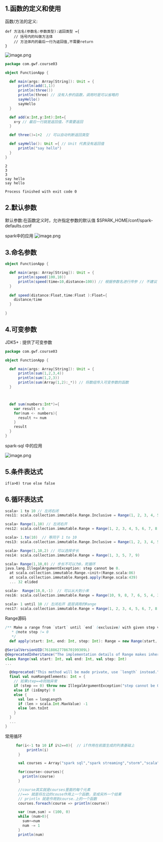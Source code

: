 ## 1.函数的定义和使用

函数/方法的定义:

```
def 方法名(参数名:参数类型):返回类型 ={
    // 括号内的叫做方法体
    // 方法体内的最后一行为返回值,不需要return
}
```

![image.png](https://upload-images.jianshu.io/upload_images/7220971-a0b0ba43b1eb94b7.png?imageMogr2/auto-orient/strip%7CimageView2/2/w/1240)

```scala
package com.gwf.course03

object FunctionApp {

  def main(args: Array[String]): Unit = {
      println(add(1,1))
      println(three())
      println(three) // 没有入参的函数，调用时是可以省略的
      sayHello()
      sayHello
  }

  def add(x:Int,y:Int):Int={
    x+y // 最后一行就是返回值，不需要返回
  }

  def three()=1+2  // 可以自动判断返回类型

  def sayHello(): Unit ={ // Unit 代表没有返回值
      println("say hello")
  }
}

```
```
2
3
3
say hello
say hello

Process finished with exit code 0
```

## 2.默认参数
默认参数:在函数定义时，允许指定参数的默认值
$SPARK_HOME/conf/spark-defaults.conf

spark中的应用
![image.png](https://upload-images.jianshu.io/upload_images/7220971-66a0352fea770f43.png?imageMogr2/auto-orient/strip%7CimageView2/2/w/1240)


## 3.命名参数
```scala
object FunctionApp {

  def main(args: Array[String]): Unit = {
      println(speed(100,10))
      println(speed(time=10,distance=100)) // 根据参数名进行传参 // 不建议
  }
  
  def speed(distance:Float,time:Float ):Float={
    distance/time
  }
  
}
```


## 4.可变参数
JDK5+ : 提供了可变参数

```scala
package com.gwf.course03

object FunctionApp {

  def main(args: Array[String]): Unit = {
      println(sum(1,2,3,4))
      println(sum(1,2,3))
      println(sum(Array(1,2):_*)) // 将数组传入可变参数的函数
  }



  def sum(numbers:Int*)={
    var result = 0
    for(num <- numbers){
      result += num
    }
    result
  }
}

```
spark-sql 中的应用

![image.png](https://upload-images.jianshu.io/upload_images/7220971-26618e0f415444ee.png?imageMogr2/auto-orient/strip%7CimageView2/2/w/1240)


## 5.条件表达式

```
if(a>0) true else false
```

## 6.循环表达式

```scala
scala> 1 to 10 // 左闭右闭
res11: scala.collection.immutable.Range.Inclusive = Range(1, 2, 3, 4, 5, 6, 7, 8, 9, 10)

scala> Range(1,10) // 左闭右开
res12: scala.collection.immutable.Range = Range(1, 2, 3, 4, 5, 6, 7, 8, 9)

scala> 1.to(10)  // 等同于 1 to 10
res13: scala.collection.immutable.Range.Inclusive = Range(1, 2, 3, 4, 5, 6, 7, 8, 9, 10)

scala> Range(1,10,2) // 可以选择步长
res14: scala.collection.immutable.Range = Range(1, 3, 5, 7, 9)

scala> Range(1,10,0) // 步长不可以为0，死循环
java.lang.IllegalArgumentException: step cannot be 0.
  at scala.collection.immutable.Range.<init>(Range.scala:86)
  at scala.collection.immutable.Range$.apply(Range.scala:439)
  ... 32 elided

scala>  Range(10,0,-1)  // 可以从大到小来
res16: scala.collection.immutable.Range = Range(10, 9, 8, 7, 6, 5, 4, 3, 2, 1)

scala> 1 until 10 // 左闭右开 底层调用的Range
res17: scala.collection.immutable.Range = Range(1, 2, 3, 4, 5, 6, 7, 8, 9)
```

Range源码

```scala
/** Make a range from `start` until `end` (exclusive) with given step value.
   * @note step != 0
   */
  def apply(start: Int, end: Int, step: Int): Range = new Range(start, end, step)

@SerialVersionUID(7618862778670199309L)
@deprecatedInheritance("The implementation details of Range makes inheriting from it unwise.", "2.11.0")
class Range(val start: Int, val end: Int, val step: Int)
...

  @deprecated("This method will be made private, use `length` instead.", "2.11")
  final val numRangeElements: Int = {
    // 如果step==0则抛异常
    if (step == 0) throw new IllegalArgumentException("step cannot be 0.")
    else if (isEmpty) 0
    else {
      val len = longLength
      if (len > scala.Int.MaxValue) -1
      else len.toInt
    }
  }
  ...
}
```

常用循环

```scala
     for(i<-1 to 10 if i%2==0){  // if作用在前面生成的列表基础上
          println(i)
      }

      val courses = Array("spark sql","spark streaming","storm","scala")

      for(course<-courses){
        println(course)
      }

      //course其实就是courses里面的每个元素
      //==> 就是将左边的couse作用上一个函数，变成另外一个结果
      // println 就是作用到course.上的一个函数
      courses.foreach(course => println(course))

      var (num,sum) = (100, 0)
      while (num>0){
        sum+=num
        num -= 1
      }
      println(num)
```